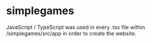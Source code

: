 ﻿# simplegames
JavaScript / TypeScript was used in every .tsx file within /simplegames/src/app in order to create the website.
